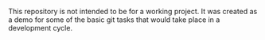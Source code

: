 This repository is not intended to be for a working project. It was created as a demo for some of the basic git tasks that would take place in a development cycle.